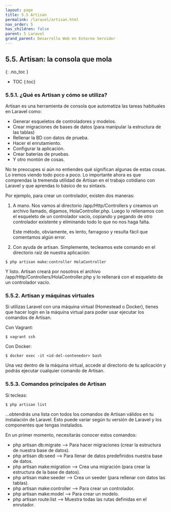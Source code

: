 ```yaml
---
layout: page
title: 5.5 Artisan
permalink: /laravel/artisan.html
nav_order: 5
has_children: false
parent: 5 Laravel
grand_parent: Desarrollo Web en Entorno Servidor
---
```


## 5.5. Artisan: la consola que mola
{: .no_toc }

- TOC
{:toc}


### 5.5.1. ¿Qué es Artisan y cómo se utiliza?

Artisan es una herramienta de consola que automatiza las tareas habituales en Laravel como:

* Generar esqueletos de controladores y modelos.
* Crear migraciones de bases de datos (para manipular la estructura de las tablas)
* Rellenar la BD con datos de prueba.
* Hacer el enrutamiento.
* Configurar la aplicación.
* Crear baterías de pruebas.
* Y otro montón de cosas.

No te preocupes si aún no entiendes qué significan algunas de estas cosas. Lo iremos viendo todo poco a poco. Lo importante ahora es que comprendas la tremenda utilidad de Artisan en el trabajo cotidiano con Laravel y que aprendas lo básico de su sintaxis.

Por ejemplo, para crear un controlador, existen dos maneras:

1. A mano. Nos vamos al directorio /app/Http/Controllers y creamos un archivo llamado, digamos, HolaController.php. Luego lo rellenamos con el esqueleto de un controlador vacío, copiando y pegando de otro controlador existente y eliminando todo lo que no nos haga falta.

   Este método, obviamente, es lento, farragoso y resulta fácil que comentamos algún error.

2. Con ayuda de artisan. Simplemente, tecleamos este comando en el directorio raíz de nuestra aplicación:

```
$ php artisan make:controller HolaController
```

   Y listo. Artisan creará por nosotros el archivo /app/Http/Controllers/HolaController.php y lo rellenará con el esqueleto de un controlador vacío.

### 5.5.2. Artisan y máquinas virtuales

Si utilizas Laravel con una máquina virtual (Homestead o Docker), tienes que hacer login en la máquina virtual para poder usar ejecutar los comandos de Artisan.

Con Vagrant:

```
$ vagrant ssh
```

Con Docker:

```
$ docker exec -it <id-del-contenedor> bash
```

Una vez dentro de la máquina virtual, accede al directorio de tu aplicación y podrás ejecutar cualquier comando de Artisan.

### 5.5.3. Comandos principales de Artisan

Si tecleas:

```
$ php artisan list
```

...obtendrás una lista con todos los comandos de Artisan válidos en tu instalación de Laravel. Esto puede variar según tu versión de Laravel y los componentes que tengas instalados.

En un primer momento, necesitarás conocer estos comandos:

* php artisan db:migrate --> Para hacer migraciones (crear la estructura de nuestra base de datos).
* php artisan db:seed --> Para llenar de datos predefinidos nuestra base de datos.
* php artisan make:migration --> Crea una migración (para crear la estructura de la base de datos).
* php artisan make:seeder --> Crea un seeder (para rellenar con datos las tablas).
* php artisan make:controller --> Para crear un controlador.
* php artisan make:model --> Para crear un modelo.
* php artisan route:list --> Muestra todas las rutas definidas en el enrutador.
